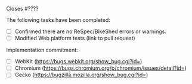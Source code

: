 Closes #????

The following tasks have been completed:

 * [ ] Confirmed there are no ReSpec/BikeShed errors or warnings.
 * [ ] Modified Web platform tests (link to pull request)

Implementation commitment:

 * [ ] WebKit (https://bugs.webkit.org/show_bug.cgi?id=)
 * [ ] Chromium (https://bugs.chromium.org/p/chromium/issues/detail?id=)
 * [ ] Gecko (https://bugzilla.mozilla.org/show_bug.cgi?id=)